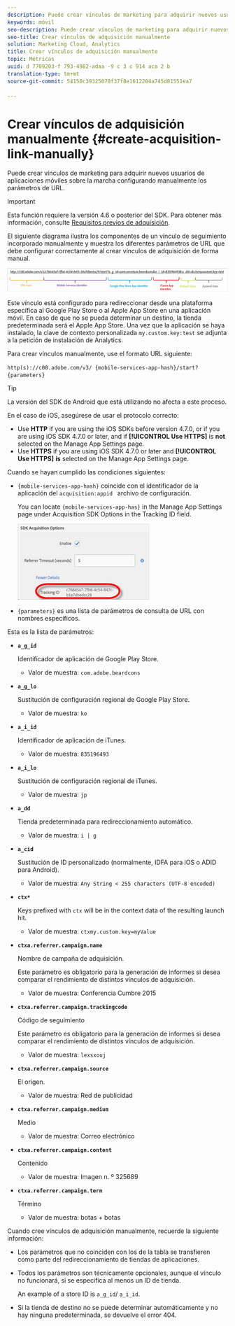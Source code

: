 ```yaml
---
description: Puede crear vínculos de marketing para adquirir nuevos usuarios de aplicaciones móviles sobre la marcha configurando manualmente los parámetros de URL.
keywords: móvil
seo-description: Puede crear vínculos de marketing para adquirir nuevos usuarios de aplicaciones móviles sobre la marcha configurando manualmente los parámetros de URL.
seo-title: Crear vínculos de adquisición manualmente
solution: Marketing Cloud, Analytics
title: Crear vínculos de adquisición manualmente
topic: Métricas
uuid: d 7709203-f 793-4982-adaa -9 c 3 c 914 aca 2 b
translation-type: tm+mt
source-git-commit: 54150c39325070f37f8e1612204a745d81551ea7

---
```



# Crear vínculos de adquisición manualmente {#create-acquisition-link-manually}

Puede crear vínculos de marketing para adquirir nuevos usuarios de aplicaciones móviles sobre la marcha configurando manualmente los parámetros de URL.

>[!IMPORTANT]
>
>Esta función requiere la versión 4.6 o posterior del SDK. Para obtener más información, consulte [Requisitos previos de adquisición](/help/using/acquisition-main/c-acquisition-prerequisites.md).

El siguiente diagrama ilustra los componentes de un vínculo de seguimiento incorporado manualmente y muestra los diferentes parámetros de URL que debe configurar correctamente al crear vínculos de adquisición de forma manual.

![](assets/acquisition_url.png)

Este vínculo está configurado para redireccionar desde una plataforma específica al Google Play Store o al Apple App Store en una aplicación móvil. En caso de que no se pueda determinar un destino, la tienda predeterminada será el Apple App Store. Una vez que la aplicación se haya instalado, la clave de contexto personalizada `my.custom.key:test` se adjunta a la petición de instalación de Analytics.

Para crear vínculos manualmente, use el formato URL siguiente:

`http(s)://c00.adobe.com/v3/ {mobile-services-app-hash}/start? {parameters}`

>[!TIP]
>
>La versión del SDK de Android que está utilizando no afecta a este proceso.

En el caso de iOS, asegúrese de usar el protocolo correcto:

* Use **HTTP** if you are using the iOS SDKs before version 4.7.0, or if you are using iOS SDK 4.7.0 or later, and if **[!UICONTROL Use HTTPS]** is **not** selected on the Manage App Settings page.
* Use **HTTPS** if you are using iOS SDK 4.7.0 or later and **[!UICONTROL Use HTTPS]** **is** selected on the Manage App Settings page.

Cuando se hayan cumplido las condiciones siguientes:

* `{mobile-services-app-hash}` coincide con el identificador de la aplicación del `acquisition:appid ` archivo de configuración.

   You can locate `{mobile-services-app-has}` in the Manage App Settings page under Acquisition SDK Options in the Tracking ID field.

   ![](assets/tracking-id.png)

* `{parameters}` es una lista de parámetros de consulta de URL con nombres específicos.

Esta es la lista de parámetros:

* **`a_g_id`**

   Identificador de aplicación de Google Play Store.

   * Valor de muestra: `com.adobe.beardcons`

* **`a_g_lo`**

   Sustitución de configuración regional de Google Play Store.

   * Valor de muestra: `ko`

* **`a_i_id`**

   Identificador de aplicación de iTunes.

   * Valor de muestra: `835196493`

* **`a_i_lo`**

   Sustitución de configuración regional de iTunes.

   * Valor de muestra: `jp`

* **`a_dd`**

   Tienda predeterminada para redireccionamiento automático.

   * Valor de muestra: `i | g`

* **`a_cid`**

   Sustitución de ID personalizado (normalmente, IDFA para iOS o ADID para Android).

   * Valor de muestra: `Any String < 255 characters (UTF-8 encoded)`

* **`ctx*`**

   Keys prefixed with `ctx` will be in the context data of the resulting launch hit.

   * Valor de muestra: `ctxmy.custom.key=myValue`

* **`ctxa.referrer.campaign.name`**

   Nombre de campaña de adquisición.

   Este parámetro es obligatorio para la generación de informes si desea comparar el rendimiento de distintos vínculos de adquisición.

   * Valor de muestra: Conferencia Cumbre 2015

* **`ctxa.referrer.campaign.trackingcode`**

   Código de seguimiento

   Este parámetro es obligatorio para la generación de informes si desea comparar el rendimiento de distintos vínculos de adquisición.

   * Valor de muestra: `lexsxouj`

* **`ctxa.referrer.campaign.source`**

   El origen.

   * Valor de muestra: Red de publicidad

* **`ctxa.referrer.campaign.medium`**

   Medio

   * Valor de muestra: Correo electrónico

* **`ctxa.referrer.campaign.content`**

   Contenido

   * Valor de muestra: Imagen n. º 325689

* **`ctxa.referrer.campaign.term`**

   Término

   * Valor de muestra: botas + botas


Cuando cree vínculos de adquisición manualmente, recuerde la siguiente información:

* Los parámetros que no coinciden con los de la tabla se transfieren como parte del redireccionamiento de tiendas de aplicaciones.
* Todos los parámetros son técnicamente opcionales, aunque el vínculo no funcionará, si se especifica al menos un ID de tienda.

   An example of a store ID is `a_g_id`/ `a_i_id`.

* Si la tienda de destino no se puede determinar automáticamente y no hay ninguna predeterminada, se devuelve el error 404.

